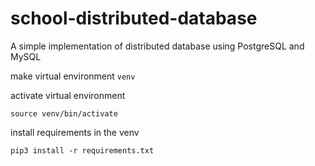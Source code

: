 # school-distributed-database

A simple implementation of distributed database using PostgreSQL and MySQL

make virtual environment `venv`

activate virtual environment
```
source venv/bin/activate
```

install requirements in the venv
```
pip3 install -r requirements.txt
```